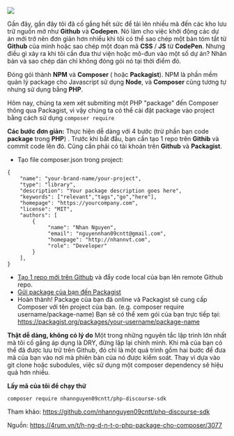 ![](https://images.viblo.asia/5d43352c-0aee-4e65-91d0-a02f679b62b0.png)

Gần đây, gần đây tôi đã cố gắng hết sức để tải lên nhiều mã đến các kho lưu trữ nguồn mở như **Github** và **Codepen**. Nó làm cho việc khởi động các dự án mới trở nên đơn giản hơn nhiều khi tôi có thể sao chép một bản tóm tắt từ **Github** của mình hoặc sao chép một đoạn mã **CSS** / **JS** từ **CodePen**. Nhưng điều gì xảy ra khi tôi cần đưa thư viện hoặc mô-đun vào một số dự án? Nhân bản và sao chép dán chỉ không đóng gói nó tại thời điểm đó.

Đóng gói thành **NPM** và **Composer** ( hoặc **Packagist**). NPM là phần mềm quản lý package cho Javascript sử dụng **Node**, và **Composer** cũng tương tự nhưng sử dụng bằng **PHP**.

Hôm nay, chúng ta xem xét submiting một PHP "package"  đến Composer thông qua Packagist, vì vậy chúng ta có thể cài đặt package  vào project bằng cách sử dụng `composer require`

**Các bước đơn giản:**
Thực hiện dễ dàng với 4 bước (trừ phần bạn code **package** trong **PHP**) . Trước khi bắt đầu, bạn cần tạo 1 repo trên **Githib** và commit code lên đó. Cũng cần phải có tài khoản trên **Github** và **Packagist**.
 * Tạo file composer.json trong project:
```
{
    "name": "your-brand-name/your-project",
    "type": "library",
    "description": "Your package description goes here",
    "keywords": ["relevant","tags","go","here"],
    "homepage": "https://yourcompany.com",
    "license": "MIT",
    "authors": [
        {
             "name": "Nhan Nguyen",
             "email": "nguyennhan09cntt@gmail.com",
             "homepage": "http://nhannvt.com",
             "role": "Developer"
        }
    ],
}
```
  * [Tạo 1 repo mới trên Github](https://github.com/new) và đẩy code local của bạn lên remote Github repo.
  * [Gửi package của bạn đến Packagist](https://packagist.org/packages/submit)
  * Hoàn thành! Package của bạn đã online và  Packagist sẽ cung cấp Composer với tên project của bạn. (e.g. composer require username/package-name)
Bạn sẽ có thể xem gói của bạn trực tiếp tại: 
https://packagist.org/packages/your-username/package-name

**Thật dễ dàng, không có lý do**
Một trong những nguyên tắc lập trình lớn nhất mà tôi cố gắng áp dụng là DRY, đừng lặp lại chính mình. Khi mã của bạn có thể đã được lưu trữ trên Github, đó chỉ là một quá trình gồm hai bước để đưa mã của bạn vào nơi mà phiên bản của nó được kiểm soát.
Thay vì dựa vào git clone hoặc subodules, việc sử dụng một composer dependency sẽ hiệu quả hơn nhiều.

**Lấy mã của tôi để chạy thử**
```
composer require nhannguyen09cntt/php-discourse-sdk
```

Tham khảo: https://github.com/nhannguyen09cntt/php-discourse-sdk

Nguồn: https://4rum.vn/t/h-ng-d-n-t-o-php-package-cho-composer/3077